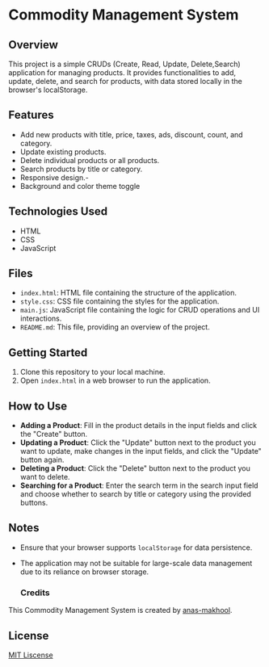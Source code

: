 # Commodity Management System

## Overview
This project is a simple CRUDs (Create, Read, Update, Delete,Search) application for managing products. It provides functionalities to add, update, delete, and search for products, with data stored locally in the browser's localStorage.

## Features
- Add new products with title, price, taxes, ads, discount, count, and category.
- Update existing products.
- Delete individual products or all products.
- Search products by title or category.
- Responsive design.-
- Background and color theme toggle

## Technologies Used
- HTML
- CSS
- JavaScript

## Files
- `index.html`: HTML file containing the structure of the application.
- `style.css`: CSS file containing the styles for the application.
- `main.js`: JavaScript file containing the logic for CRUD operations and UI interactions.
- `README.md`: This file, providing an overview of the project.

## Getting Started
1. Clone this repository to your local machine.
2. Open `index.html` in a web browser to run the application.

## How to Use
- **Adding a Product**: Fill in the product details in the input fields and click the "Create" button.
- **Updating a Product**: Click the "Update" button next to the product you want to update, make changes in the input fields, and click the "Update" button again.
- **Deleting a Product**: Click the "Delete" button next to the product you want to delete.
- **Searching for a Product**: Enter the search term in the search input field and choose whether to search by title or category using the provided buttons.

## Notes
- Ensure that your browser supports `localStorage` for data persistence.
- The application may not be suitable for large-scale data management due to its reliance on browser storage.

  ### Credits
  
This Commodity Management System is created by [anas-makhool](https://github.com/anas-makhool).

## License 
[MIT Liscense](LICENSE)

